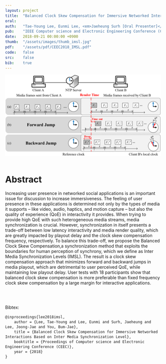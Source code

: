 ```yaml
---
layout: project
title:  "Balanced Clock Skew Compensation for Immersive Networked Interactions Based on Inter Media Synchronization Level"
oral:	
auth:	"Tae-Young Lee, Eunmi Lee, <em>Jaeheung Surh [Oral Presenter]</em>, Joong-Jae Lee, Bum-Jae You"
pub:	"IEEE Computer science and Electronic Engineering Conference (CEEC)"
date:   2018-09-21 00:00:00 +0900
thumb:	"/assets/images/thumb_imsl.jpg"
pdf:	"/assets/pdf/CEEC2018_IMSL.pdf"
code:	false
src:	false
bib:	true
---
```


<div align="center">
	<img src="/assets/images/imsl.png">
</div>
<br>

<h1 class="post-title" itemprop="name headline">Abstract</h1>

Increasing user presence in networked social applications is an important issue for discussion to increase immersiveness. The feeling of user presence in these applications is determined not only by the types of media it supports – like video, audio, haptics, and motion capture – but also the quality of experience (QoE) in interactivity it provides. When trying to provide high QoE with such heterogeneous media streams, media synchronization is crucial. However, synchronization in itself presents a trade-off between low latency interactivity and media render quality, which are greatly impacted by playout delay and the clock skew compensation frequency, respectively. To balance this trade-off, we propose the Balanced Clock Skew Compensation,a synchronization method that exploits the boundaries for human perception of synchrony, which we define as Inter Media Synchronization Levels (IMSL). The result is a clock skew compensation approach that minimizes forward and backward jumps in media playout, which are detrimental to user perceived QoE, while maintaining low playout delay. User tests with 18 participants show that balanced clock skew compensation is more preferable than fixed frequency clock skew compensation by a large margin for interactive applications. 

<br><br>

<a name="bib"></a>
Bibtex:
```
@inproceedings{lee2018imsl,
    author = {Lee, Tae-Young and Lee, Eunmi and Surh, Jaeheung and Lee, Joong-Jae and You, Bum-Jae},
    title = {Balanced Clock Skew Compensation for Immersive Networked Interactions Based on Inter Media Synchronization Level},
    booktitle = {Proceedings of Computer science and Electronic Engineering Conference (CEEC)},
    year = {2018}
}
```
